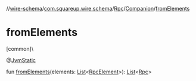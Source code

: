 //[wire-schema](../../../../index.md)/[com.squareup.wire.schema](../../index.md)/[Rpc](../index.md)/[Companion](index.md)/[fromElements](from-elements.md)

# fromElements

[common]\

@[JvmStatic](https://kotlinlang.org/api/latest/jvm/stdlib/kotlin.jvm/-jvm-static/index.html)

fun [fromElements](from-elements.md)(elements: [List](https://kotlinlang.org/api/latest/jvm/stdlib/kotlin.collections/-list/index.html)&lt;[RpcElement](../../../com.squareup.wire.schema.internal.parser/-rpc-element/index.md)&gt;): [List](https://kotlinlang.org/api/latest/jvm/stdlib/kotlin.collections/-list/index.html)&lt;[Rpc](../index.md)&gt;
